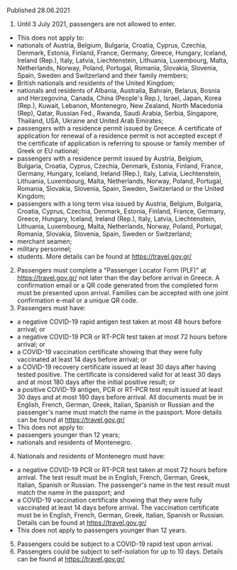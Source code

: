 Published 28.06.2021
1. Until 3 July 2021, passengers are not allowed to enter.
- This does not apply to:
- nationals of Austria, Belgium, Bulgaria, Croatia, Cyprus, Czechia, Denmark, Estonia, Finland, France, Germany, Greece, Hungary, Iceland, Ireland (Rep.), Italy, Latvia, Liechtenstein, Lithuania, Luxembourg, Malta, Netherlands, Norway, Poland, Portugal, Romania, Slovakia, Slovenia, Spain, Sweden and Switzerland and their family members;
- British nationals and residents of the United Kingdom;
- nationals and residents of Albania, Australia, Bahrain, Belarus, Bosnia and Herzegovina, Canada, China (People's Rep.), Israel, Japan, Korea (Rep.), Kuwait, Lebanon, Montenegro, New Zealand, North Macedonia (Rep), Qatar, Russian Fed., Rwanda, Saudi Arabia, Serbia, Singapore, Thailand, USA, Ukraine and United Arab Emirates;
- passengers with a residence permit issued by Greece. A certificate of application for renewal of a residence permit is not accepted except if the certificate of application is referring to spouse or family member of Greek or EU national;
- passengers with a residence permit issued by Austria, Belgium, Bulgaria, Croatia, Cyprus, Czechia, Denmark, Estonia, Finland, France, Germany, Hungary, Iceland, Ireland (Rep.), Italy, Latvia, Liechtenstein, Lithuania, Luxembourg, Malta, Netherlands, Norway, Poland, Portugal, Romania, Slovakia, Slovenia, Spain, Sweden, Switzerland or the United Kingdom;
- passengers with a long term visa issued by Austria, Belgium, Bulgaria, Croatia, Cyprus, Czechia, Denmark, Estonia, Finland, France, Germany, Greece, Hungary, Iceland, Ireland (Rep.), Italy, Latvia, Liechtenstein, Lithuania, Luxembourg, Malta, Netherlands, Norway, Poland, Portugal, Romania, Slovakia, Slovenia, Spain, Sweden or Switzerland;
- merchant seamen;
- military personnel;
- students.
More details can be found at <a href="https://travel.gov.gr/">https://travel.gov.gr/</a> 
2. Passengers must complete a "Passenger Locator Form (PLF)" at <a href="https://travel.gov.gr/">https://travel.gov.gr/</a> not later than the day before arrival in Greece. A confirmation email or a QR code generated from the completed form must be presented upon arrival. Families can be accepted with one joint confirmation e-mail or a unique QR code.
3. Passengers must have:
- a negative COVID-19 rapid antigen test taken at most 48 hours before arrival; or
- a negative COVID-19 PCR or RT-PCR test taken at most 72 hours before arrival; or
- a COVID-19 vaccination certificate showing that they were fully vaccinated at least 14 days before arrival; or
- a COVID-19 recovery certificate issued at least 30 days after having tested positive. The certificate is considered valid for at least 30 days and at most 180 days after the initial positive result; or
- a positive COVID-19 antigen, PCR or RT-PCR test result issued at least 30 days and at most 180 days before arrival.
All documents must be in English, French, German, Greek, Italian, Spanish or Russian and the passenger's name must match the name in the passport. More details can be found at <a href="https://travel.gov.gr/">https://travel.gov.gr/</a> 
- This does not apply to:
- passengers younger than 12 years;
- nationals and residents of Montenegro.
4. Nationals and residents of Montenegro must have:
- a negative COVID-19 PCR or RT-PCR test taken at most 72 hours before arrival. The test result must be in English, French, German, Greek, Italian, Spanish or Russian. The passenger's name in the test result must match the name in the passport; and
- a COVID-19 vaccination certificate showing that they were fully vaccinated at least 14 days before arrival. The vaccination certificate must be in English, French, German, Greek, Italian, Spanish or Russian. Details can be found at <a href="https://travel.gov.gr/">https://travel.gov.gr/</a> 
- This does not apply to passengers younger than 12 years.
5. Passengers could be subject to a COVID-19 rapid test upon arrival.
6. Passengers could be subject to self-isolation for up to 10 days. Details can be found at <a href="https://travel.gov.gr/">https://travel.gov.gr/</a> 

